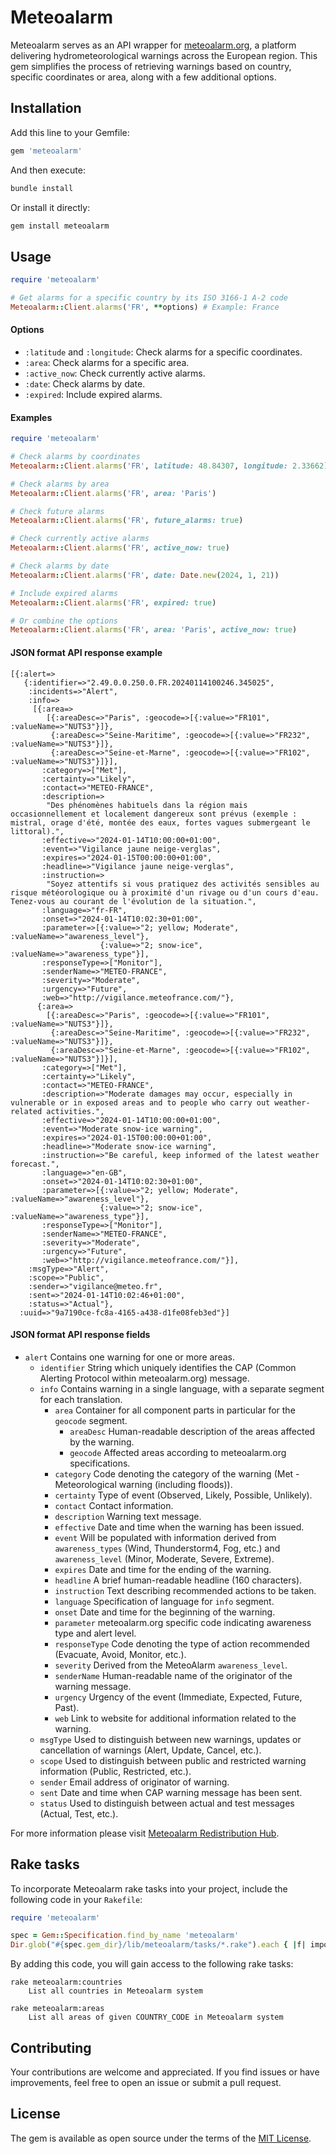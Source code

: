 # Meteoalarm

Meteoalarm serves as an API wrapper for [meteoalarm.org](https://meteoalarm.org/en/live/), a platform delivering hydrometeorological warnings across the European region. This gem simplifies the process of retrieving warnings based on country, specific coordinates or area, along with a few additional options.

## Installation

Add this line to your Gemfile:

```ruby
gem 'meteoalarm'
```

And then execute:

```bash
bundle install
```

Or install it directly:

```bash
gem install meteoalarm
```

## Usage

```ruby
require 'meteoalarm'

# Get alarms for a specific country by its ISO 3166-1 A-2 code
Meteoalarm::Client.alarms('FR', **options) # Example: France
```

#### Options

- `:latitude` and `:longitude`: Check alarms for a specific coordinates.
- `:area`: Check alarms for a specific area.
- `:active_now`: Check currently active alarms.
- `:date`: Check alarms by date.
- `:expired`: Include expired alarms.

#### Examples

```ruby
require 'meteoalarm'

# Check alarms by coordinates
Meteoalarm::Client.alarms('FR', latitude: 48.84307, longitude: 2.33662)

# Check alarms by area
Meteoalarm::Client.alarms('FR', area: 'Paris')

# Check future alarms
Meteoalarm::Client.alarms('FR', future_alarms: true)

# Check currently active alarms
Meteoalarm::Client.alarms('FR', active_now: true)

# Check alarms by date
Meteoalarm::Client.alarms('FR', date: Date.new(2024, 1, 21))

# Include expired alarms
Meteoalarm::Client.alarms('FR', expired: true)

# Or combine the options
Meteoalarm::Client.alarms('FR', area: 'Paris', active_now: true)
```

#### JSON format API response example

```
[{:alert=>                                                                           
   {:identifier=>"2.49.0.0.250.0.FR.20240114100246.345025",                          
    :incidents=>"Alert",                                                             
    :info=>                                                                          
     [{:area=>
        [{:areaDesc=>"Paris", :geocode=>[{:value=>"FR101", :valueName=>"NUTS3"}]},
         {:areaDesc=>"Seine-Maritime", :geocode=>[{:value=>"FR232", :valueName=>"NUTS3"}]},
         {:areaDesc=>"Seine-et-Marne", :geocode=>[{:value=>"FR102", :valueName=>"NUTS3"}]}],
       :category=>["Met"],
       :certainty=>"Likely",
       :contact=>"METEO-FRANCE",
       :description=>
        "Des phénomènes habituels dans la région mais occasionnellement et localement dangereux sont prévus (exemple : mistral, orage d'été, montée des eaux, fortes vagues submergeant le littoral).",
       :effective=>"2024-01-14T10:00:00+01:00",
       :event=>"Vigilance jaune neige-verglas",
       :expires=>"2024-01-15T00:00:00+01:00",
       :headline=>"Vigilance jaune neige-verglas",
       :instruction=>
        "Soyez attentifs si vous pratiquez des activités sensibles au risque météorologique ou à proximité d'un rivage ou d'un cours d'eau. Tenez-vous au courant de l'évolution de la situation.",
       :language=>"fr-FR",
       :onset=>"2024-01-14T10:02:30+01:00",
       :parameter=>[{:value=>"2; yellow; Moderate", :valueName=>"awareness_level"}, 
                    {:value=>"2; snow-ice", :valueName=>"awareness_type"}],
       :responseType=>["Monitor"],
       :senderName=>"METEO-FRANCE",
       :severity=>"Moderate",
       :urgency=>"Future",
       :web=>"http://vigilance.meteofrance.com/"},
      {:area=>
        [{:areaDesc=>"Paris", :geocode=>[{:value=>"FR101", :valueName=>"NUTS3"}]},
         {:areaDesc=>"Seine-Maritime", :geocode=>[{:value=>"FR232", :valueName=>"NUTS3"}]},
         {:areaDesc=>"Seine-et-Marne", :geocode=>[{:value=>"FR102", :valueName=>"NUTS3"}]}],
       :category=>["Met"],
       :certainty=>"Likely",
       :contact=>"METEO-FRANCE",
       :description=>"Moderate damages may occur, especially in vulnerable or in exposed areas and to people who carry out weather-related activities.",
       :effective=>"2024-01-14T10:00:00+01:00",
       :event=>"Moderate snow-ice warning",
       :expires=>"2024-01-15T00:00:00+01:00",
       :headline=>"Moderate snow-ice warning",
       :instruction=>"Be careful, keep informed of the latest weather forecast.",
       :language=>"en-GB",
       :onset=>"2024-01-14T10:02:30+01:00",
       :parameter=>[{:value=>"2; yellow; Moderate", :valueName=>"awareness_level"}, 
                    {:value=>"2; snow-ice", :valueName=>"awareness_type"}],
       :responseType=>["Monitor"],
       :senderName=>"METEO-FRANCE",
       :severity=>"Moderate",
       :urgency=>"Future",
       :web=>"http://vigilance.meteofrance.com/"}],
    :msgType=>"Alert",
    :scope=>"Public",
    :sender=>"vigilance@meteo.fr",
    :sent=>"2024-01-14T10:02:46+01:00",
    :status=>"Actual"},
  :uuid=>"9a7190ce-fc8a-4165-a438-d1fe08feb3ed"}]

```

#### JSON format API response fields
- `alert` Contains one warning for one or more areas. 
    - `identifier` String which uniquely identifies the CAP (Common Alerting Protocol within meteoalarm.org) message.
    - `info` Contains warning in  a single language, with a separate segment for each translation.
        - `area` Container for all component parts in particular for the `geocode` segment.
            - `areaDesc` Human-readable description of the areas affected by the warning.
            - `geocode` Affected areas according to meteoalarm.org specifications.
        - `category` Code denoting the category of the warning (Met - Meteorological warning (including floods)).
        - `certainty` Type of event (Observed, Likely, Possible, Unlikely).
        - `contact` Contact information.
        - `description` Warning text message.
        - `effective` Date and time when the warning has been issued.
        - `event` Will be populated with information derived from `awareness_types` (Wind, Thunderstorm4, Fog, etc.) and `awareness_level` (Minor, Moderate, Severe, Extreme).
        - `expires` Date and time for the ending of the warning.
        - `headline` A brief human-readable headline (160 characters).
        - `instruction` Text describing recommended actions to be taken.
        - `language` Specification of language for `info` segment.
        - `onset` Date and time for the beginning of the warning.
        - `parameter` meteoalarm.org specific code indicating awareness type and alert level.
        - `responseType` Code denoting the type of action recommended (Evacuate, Avoid, Monitor, etc.).
        - `severity` Derived from the MeteoAlarm `awareness_level`.
        - `senderName` Human-readable name of the originator of the warning message. 
        - `urgency` Urgency of the event (Immediate, Expected, Future, Past).
        - `web` Link to website for additional information related to the warning.
    - `msgType` Used to distinguish between new warnings, updates or cancellation of warnings (Alert, Update, Cancel, etc.).
    - `scope` Used to distinguish between public and restricted warning information (Public, Restricted, etc.).         
    - `sender` Email address of originator of warning. 
    - `sent` Date and time when CAP warning message has been sent.
    - `status` Used to distinguish between actual and test messages (Actual, Test, etc.). 

For more information please visit [Meteoalarm Redistribution Hub](https://www.meteoalarm.org/en/live/page/redistribution-hub).

## Rake tasks

To incorporate Meteoalarm rake tasks into your project, include the following code in your `Rakefile`:
```ruby
require 'meteoalarm'

spec = Gem::Specification.find_by_name 'meteoalarm'
Dir.glob("#{spec.gem_dir}/lib/meteoalarm/tasks/*.rake").each { |f| import f }
```
By adding this code, you will gain access to the following rake tasks:
```
rake meteoalarm:countries
    List all countries in Meteoalarm system

rake meteoalarm:areas
    List all areas of given COUNTRY_CODE in Meteoalarm system
```

## Contributing

Your contributions are welcome and appreciated. If you find issues or have improvements, feel free to open an issue or submit a pull request.

## License

The gem is available as open source under the terms of the [MIT License](LICENSE.txt).
